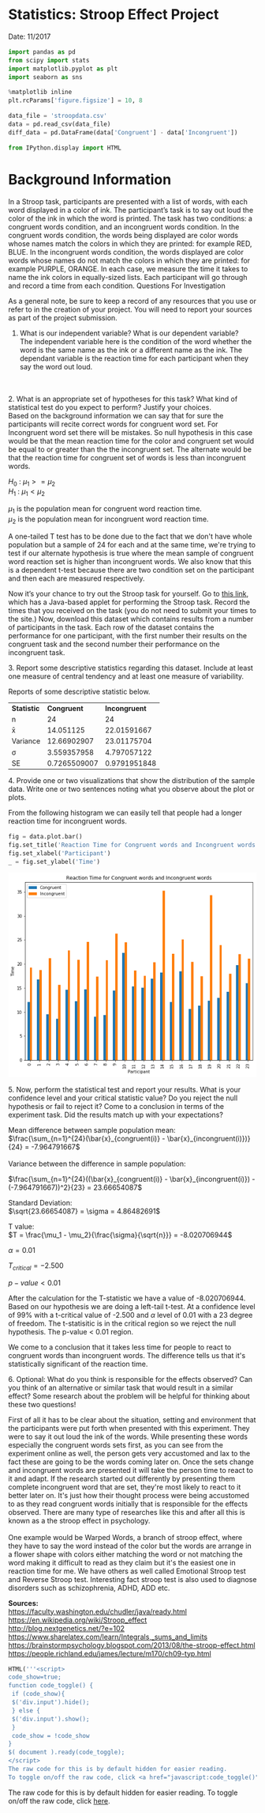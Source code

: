 
<h1>Statistics: Stroop Effect Project </h1>
Date: 11/2017


```python
import pandas as pd
from scipy import stats
import matplotlib.pyplot as plt
import seaborn as sns
```


```python
%matplotlib inline
plt.rcParams['figure.figsize'] = 10, 8
```


```python
data_file = 'stroopdata.csv'
data = pd.read_csv(data_file)
diff_data = pd.DataFrame(data['Congruent'] - data['Incongruent'])
```


```python
from IPython.display import HTML
```

<h1>Background Information</h1>

In a Stroop task, participants are presented with a list of words, with each word displayed in a color of ink. The participant’s task is to say out loud the color of the ink in which the word is printed. The task has two conditions: a congruent words condition, and an incongruent words condition. In the congruent words condition, the words being displayed are color words whose names match the colors in which they are printed: for example RED, BLUE. In the incongruent words condition, the words displayed are color words whose names do not match the colors in which they are printed: for example PURPLE, ORANGE. In each case, we measure the time it takes to name the ink colors in equally-sized lists. Each participant will go through and record a time from each condition.
Questions For Investigation

As a general note, be sure to keep a record of any resources that you use or refer to in the creation of your project. You will need to report your sources as part of the project submission.

1. What is our independent variable? What is our dependent variable?<br>
The independent variable here is the condition of the word whether the word is the same name as the ink or a different name as the ink.
The dependant variable is the reaction time for each participant when they say the word out loud.
<br>
<br>
2. What is an appropriate set of hypotheses for this task? What kind of statistical test do you expect to perform? Justify your choices.<br>
Based on the background information we can say that for sure the participants will recite correct words for congruent word set. For Incongruent word set there will be mistakes. So null hypothesis in this case would be that the mean reaction time for the color and congruent set would be equal to or greater than the the incongruent set. The alternate would be that the reaction time for congruent set of words is less than incongruent words.

$H_0$ : $\mu_1 >= \mu_2$ <br>
$H_1$ : $\mu_1 < \mu_2$

$\mu_1$ is the population mean for congruent word reaction time. <br>
$\mu_2$ is the population mean for incongruent word reaction time.

A one-tailed T test has to be done due to the fact that we don't have whole population but a sample of 24 for each and at the same time, we're trying to test if our alternate hypothesis is true where the mean sample of congruent word reaction set is higher than incongruent words. We also know that this is a dependent t-test because there are two condition set on the participant and then each are measured respectively.

Now it’s your chance to try out the Stroop task for yourself. Go to <a href="https://faculty.washington.edu/chudler/java/ready.html" target="_blank">this link</a>, which has a Java-based applet for performing the Stroop task. Record the times that you received on the task (you do not need to submit your times to the site.) Now, download this dataset which contains results from a number of participants in the task. Each row of the dataset contains the performance for one participant, with the first number their results on the congruent task and the second number their performance on the incongruent task.

3\. Report some descriptive statistics regarding this dataset. Include at least one measure of central tendency and at least one measure of variability.

Reports of some descriptive statistic below.

<table>
<tr>
<td><b>Statistic</b></td>
<td><b>Congruent</b></td>
<td><b>Incongruent</b></td>
</tr>
<tr>
<td>n</td>
<td>24</td>
<td>24</td>
</tr>
<tr>
<td>x&#772;</td>
<td>14.051125</td>
<td>22.01591667</td>
</tr>
<tr>
<td>Variance</td>
<td>12.66902907</td>
<td>23.01175704</td>
</tr>
<tr>
<td>&sigma;</td>
<td>3.559357958</td>
<td>4.797057122</td>
</tr>
<tr>
<td>SE</td>
<td>0.7265509007</td>
<td>0.9791951848</td>
</tr>
</table>

4\. Provide one or two visualizations that show the distribution of the sample data. Write one or two sentences noting what you observe about the plot or plots.

From the following histogram we can easily tell that people had a longer reaction time for incongruent words.


```python
fig = data.plot.bar()
fig.set_title('Reaction Time for Congruent words and Incongruent words')
fig.set_xlabel('Participant')
_ = fig.set_ylabel('Time')
```


![png](output_14_0.png)


5\. Now, perform the statistical test and report your results. What is your confidence level and your critical statistic value? Do you reject the null hypothesis or fail to reject it? Come to a conclusion in terms of the experiment task. Did the results match up with your expectations?

Mean difference between sample population mean:<br>
$\frac{\sum_{n=1}^{24}(\bar{x}_{congruent(i)} - \bar{x}_{incongruent(i)})}{24} = -7.964791667$<br>
<br>
Variance between the difference in sample population:<br>

$\frac{\sum_{n=1}^{24}((\bar{x}_{congruent(i)} - \bar{x}_{incongruent(i)}) - (-7.964791667))^2}{23} = 23.66654087$<br>

Standard Deviation:<br>
$\sqrt{23.66654087} = \sigma = 4.86482691$<br>


T value:<br>
$T = \frac{\mu_1 - \mu_2}{\frac{\sigma}{\sqrt{n}}} = -8.020706944$

$\alpha = 0.01$

$T_{critical} = -2.500$

$p-value < 0.01$

After the calculation for the T-statistic we have a value of -8.020706944. Based on our hypothesis we are doing a left-tail t-test. At a confidence level of 99% with a t-critical value of -2.500 and $\alpha$ level of 0.01 with a 23 degree of freedom. The t-statisitic is in the critical region so we reject the null hypothesis. The p-value < 0.01 region.

We come to a conclusion that it takes less time for people to react to congruent words than incongruent words. The difference tells us that it's statistically significant of the reaction time.

6\. Optional: What do you think is responsible for the effects observed? Can you think of an alternative or similar task that would result in a similar effect? Some research about the problem will be helpful for thinking about these two questions!

First of all it has to be clear about the situation, setting and environment that the participants were put forth when presented with this experiment. They were to say it out loud the ink of the words. While presenting these words especially the congruent words sets first, as you can see from the experiment online as well, the person gets very accustomed and lax to the fact these are going to be the words coming later on. Once the sets change and incongruent words are presented it will take the person time to react to it and adapt. If the research started out differently by presenting them complete incongruent word that are set, they're most likely to react to it better later on. It's just how their thought process were being accustomed to as they read congruent words initially that is responsible for the effects observed. There are many type of researches like this and after all this is known as a the stroop effect in psychology. 
<br>
<br>
One example would be Warped Words, a branch of stroop effect, where they have to say the word instead of the color but the words are arrange in a flower shape with colors either matching the word or not matching the word making it difficult to read as they claim but it's the easiest one in reaction time for me. We have others as well called Emotional Stroop test and Reverse Stroop test. Interesting fact stroop test is also used to diagnose disorders such as  schizophrenia, ADHD, ADD etc.

<b> Sources:</b>
<br>https://faculty.washington.edu/chudler/java/ready.html
<br>https://en.wikipedia.org/wiki/Stroop_effect
<br>http://blog.nextgenetics.net/?e=102
<br>https://www.sharelatex.com/learn/Integrals,_sums_and_limits
<br>https://brainstormpsychology.blogspot.com/2013/08/the-stroop-effect.html
<br>https://people.richland.edu/james/lecture/m170/ch09-typ.html


```python
HTML('''<script>
code_show=true; 
function code_toggle() {
 if (code_show){
 $('div.input').hide();
 } else {
 $('div.input').show();
 }
 code_show = !code_show
} 
$( document ).ready(code_toggle);
</script>
The raw code for this is by default hidden for easier reading.
To toggle on/off the raw code, click <a href="javascript:code_toggle()">here</a>.''')
```




<script>
code_show=true; 
function code_toggle() {
 if (code_show){
 $('div.input').hide();
 } else {
 $('div.input').show();
 }
 code_show = !code_show
} 
$( document ).ready(code_toggle);
</script>
The raw code for this is by default hidden for easier reading.
To toggle on/off the raw code, click <a href="javascript:code_toggle()">here</a>.


